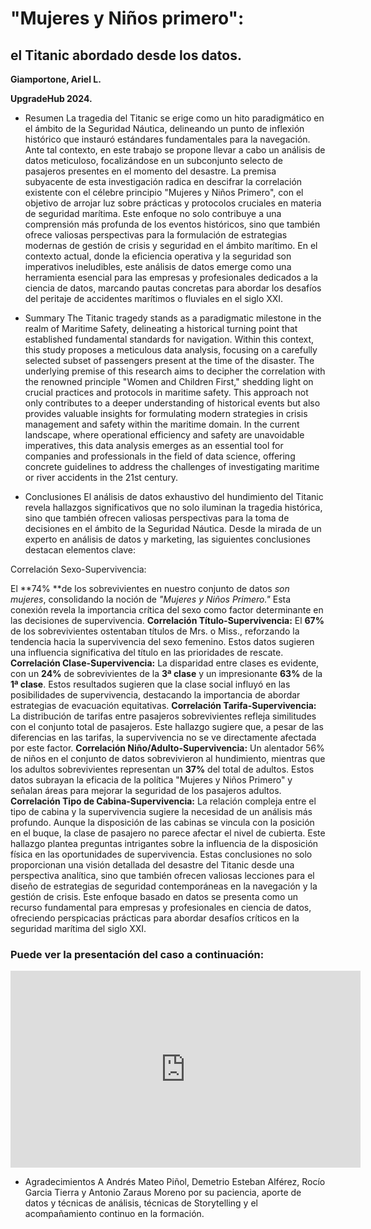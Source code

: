 # "Mujeres y Niños primero":
## el Titanic abordado desde los datos.

**Giamportone, Ariel L.**

**UpgradeHub 2024.**

- Resumen
La tragedia del Titanic se erige como un hito paradigmático en el ámbito de la Seguridad Náutica, delineando un punto de inflexión histórico que instauró estándares fundamentales para la navegación. Ante tal contexto, en este trabajo se propone llevar a cabo un análisis de datos meticuloso, focalizándose en un subconjunto selecto de pasajeros presentes en el momento del desastre. La premisa subyacente de esta investigación radica en descifrar la correlación existente con el célebre principio "Mujeres y Niños Primero", con el objetivo de arrojar luz sobre prácticas y protocolos cruciales en materia de seguridad marítima. Este enfoque no solo contribuye a una comprensión más profunda de los eventos históricos, sino que también ofrece valiosas perspectivas para la formulación de estrategias modernas de gestión de crisis y seguridad en el ámbito marítimo. En el contexto actual, donde la eficiencia operativa y la seguridad son imperativos ineludibles, este análisis de datos emerge como una herramienta esencial para las empresas y profesionales dedicados a la ciencia de datos, marcando pautas concretas para abordar los desafíos del peritaje de accidentes marítimos o fluviales en el siglo XXI.

- Summary
The Titanic tragedy stands as a paradigmatic milestone in the realm of Maritime Safety, delineating a historical turning point that established fundamental standards for navigation. Within this context, this study proposes a meticulous data analysis, focusing on a carefully selected subset of passengers present at the time of the disaster. The underlying premise of this research aims to decipher the correlation with the renowned principle "Women and Children First," shedding light on crucial practices and protocols in maritime safety.
This approach not only contributes to a deeper understanding of historical events but also provides valuable insights for formulating modern strategies in crisis management and safety within the maritime domain. In the current landscape, where operational efficiency and safety are unavoidable imperatives, this data analysis emerges as an essential tool for companies and professionals in the field of data science, offering concrete guidelines to address the challenges of investigating maritime or river accidents in the 21st century.

- Conclusiones
El análisis de datos exhaustivo del hundimiento del Titanic revela hallazgos significativos que no solo iluminan la tragedia histórica, sino que también ofrecen valiosas perspectivas para la toma de decisiones en el ámbito de la Seguridad Náutica. Desde la mirada de un experto en análisis de datos y marketing, las siguientes conclusiones destacan elementos clave:

Correlación Sexo-Supervivencia:

El **74% **de los sobrevivientes en nuestro conjunto de datos *son mujeres*, consolidando la noción de *"Mujeres y Niños Primero."* Esta conexión revela la importancia crítica del sexo como factor determinante en las decisiones de supervivencia.
**Correlación Título-Supervivencia:**
El **67%** de los sobrevivientes ostentaban títulos de Mrs. o Miss., reforzando la tendencia hacia la supervivencia del sexo femenino. Estos datos sugieren una influencia significativa del título en las prioridades de rescate.
**Correlación Clase-Supervivencia:**
La disparidad entre clases es evidente, con un **24%** de sobrevivientes de la **3ª clase** y un impresionante **63%** de la **1ª clase**. Estos resultados sugieren que la clase social influyó en las posibilidades de supervivencia, destacando la importancia de abordar estrategias de evacuación equitativas.
**Correlación Tarifa-Supervivencia:**
La distribución de tarifas entre pasajeros sobrevivientes refleja similitudes con el conjunto total de pasajeros. Este hallazgo sugiere que, a pesar de las diferencias en las tarifas, la supervivencia no se ve directamente afectada por este factor.
**Correlación Niño/Adulto-Supervivencia:**
Un alentador 56% de niños en el conjunto de datos sobrevivieron al hundimiento, mientras que los adultos sobrevivientes representan un **37%** del total de adultos. Estos datos subrayan la eficacia de la política "Mujeres y Niños Primero" y señalan áreas para mejorar la seguridad de los pasajeros adultos.
**Correlación Tipo de Cabina-Supervivencia:**
La relación compleja entre el tipo de cabina y la supervivencia sugiere la necesidad de un análisis más profundo. Aunque la disposición de las cabinas se vincula con la posición en el buque, la clase de pasajero no parece afectar el nivel de cubierta. Este hallazgo plantea preguntas intrigantes sobre la influencia de la disposición física en las oportunidades de supervivencia.
Estas conclusiones no solo proporcionan una visión detallada del desastre del Titanic desde una perspectiva analítica, sino que también ofrecen valiosas lecciones para el diseño de estrategias de seguridad contemporáneas en la navegación y la gestión de crisis. Este enfoque basado en datos se presenta como un recurso fundamental para empresas y profesionales en ciencia de datos, ofreciendo perspicacias prácticas para abordar desafíos críticos en la seguridad marítima del siglo XXI.

### Puede ver la presentación del caso a continuación:

<iframe src="https://prezi.com/p/embed/KCLtDGFZW28gSv8vUi0g/" id="iframe_container" frameborder="0" webkitallowfullscreen="" mozallowfullscreen="" allowfullscreen="" allow="autoplay; fullscreen" height="315" width="560"></iframe>

- Agradecimientos
A Andrés Mateo Piñol, Demetrio Esteban Alférez, Rocío Garcia Tierra y Antonio Zaraus Moreno por su paciencia, aporte de datos y técnicas de análisis, técnicas de Storytelling y el acompañamiento continuo en la formación.